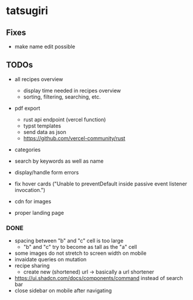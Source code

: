 # tatsugiri

## Fixes
- make name edit possible

## TODOs
- all recipes overview
    - display time needed in recipes overview
    - sorting, filtering, searching, etc.

- pdf export
    - rust api endpoint (vercel function)
    - typst templates
    - send data as json
    - https://github.com/vercel-community/rust

- categories
- search by keywords as well as name

- display/handle form errors
- fix hover cards ("Unable to preventDefault inside passive event listener invocation.")
- cdn for images
- proper landing page

### DONE
- spacing between "b" and "c" cell is too large
    - "b" and "c" try to become as tall as the "a" cell
- some images do not stretch to screen width on mobile
- invaidate queries on mutation
- recipe sharing
    - create new (shortened) url -> basically a url shortener
- https://ui.shadcn.com/docs/components/command instead of search bar
- close sidebar on mobile after navigating